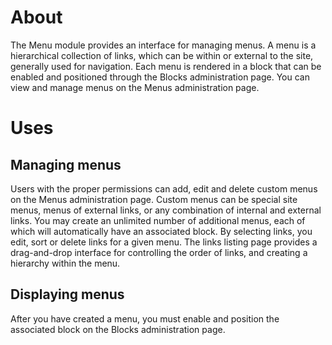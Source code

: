 About
=====

The Menu module provides an interface for managing menus.
A menu is a hierarchical collection of links,
which can be within or external to the site, generally used for navigation.
Each menu is rendered in a block that can be enabled and positioned through the Blocks administration page.
You can view and manage menus on the Menus administration page.


Uses
====


Managing menus
--------------

Users with the proper permissions can add, edit and delete custom menus on the Menus administration page.
Custom menus can be special site menus, menus of external links, or any combination of internal and external links.
You may create an unlimited number of additional menus, each of which will automatically have an associated block.
By selecting links, you edit, sort or delete links for a given menu.
The links listing page provides a drag-and-drop interface for controlling the order of links,
and creating a hierarchy within the menu. 


Displaying menus
----------------

After you have created a menu, you must enable and position the associated block on the Blocks administration page.